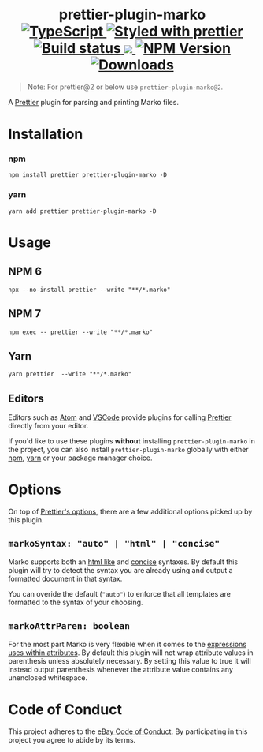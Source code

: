 <h1 align="center">
  <!-- Logo -->
  <br/>
  prettier-plugin-marko
	<br/>

  <!-- Language -->
  <a href="http://typescriptlang.org">
    <img src="https://img.shields.io/badge/%3C%2F%3E-typescript-blue.svg" alt="TypeScript"/>
  </a>
  <!-- Format -->
  <a href="https://github.com/prettier/prettier">
    <img src="https://img.shields.io/badge/styled_with-prettier-ff69b4.svg" alt="Styled with prettier"/>
  </a>
  <!-- CI -->
  <a href="https://github.com/marko-js/prettier/actions/workflows/ci.yml">
    <img src="https://github.com/marko-js/prettier/actions/workflows/ci.yml/badge.svg" alt="Build status"/>
  </a>
  <!-- Coverage -->
  <a href="https://codecov.io/gh/marko-js/prettier">
    <img src="https://codecov.io/gh/marko-js/prettier/branch/main/graph/badge.svg?token=v16tZuf0B1"/>
  </a>
  <!-- NPM Version -->
  <a href="https://npmjs.org/package/prettier-plugin-marko">
    <img src="https://img.shields.io/npm/v/prettier-plugin-marko.svg" alt="NPM Version"/>
  </a>
  <!-- Downloads -->
  <a href="https://npmjs.org/package/prettier-plugin-marko">
    <img src="https://img.shields.io/npm/dm/prettier-plugin-marko.svg" alt="Downloads"/>
  </a>
</h1>

> Note:
> For prettier@2 or below use `prettier-plugin-marko@2`.

A [Prettier](https://prettier.io/) plugin for parsing and printing Marko files.

# Installation

### npm

```console
npm install prettier prettier-plugin-marko -D
```

### yarn

```console
yarn add prettier prettier-plugin-marko -D
```

# Usage

## NPM 6

```console
npx --no-install prettier --write "**/*.marko"
```

## NPM 7

```console
npm exec -- prettier --write "**/*.marko"
```

## Yarn

```console
yarn prettier  --write "**/*.marko"
```

## Editors

Editors such as [Atom](https://atom.io/packages/prettier-atom) and [VSCode](https://marketplace.visualstudio.com/items?itemName=esbenp.prettier-vscode) provide plugins for calling [Prettier](https://prettier.io/) directly from your editor.

If you'd like to use these plugins **without** installing `prettier-plugin-marko` in the project, you can also install `prettier-plugin-marko` globally with either [npm](https://docs.npmjs.com/downloading-and-installing-packages-globally), [yarn](https://classic.yarnpkg.com/en/docs/cli/global/) or your package manager choice.

# Options

On top of [Prettier's options](https://prettier.io/docs/en/options.html), there are a few additional options picked up by this plugin.

## `markoSyntax: "auto" | "html" | "concise"`

Marko supports both an [html like](https://markojs.com/docs/syntax/) and [concise](https://markojs.com/docs/concise/) syntaxes.
By default this plugin will try to detect the syntax you are already using and output a formatted document in that syntax.

You can overide the default (`"auto"`) to enforce that all templates are formatted to the syntax of your choosing.

## `markoAttrParen: boolean`

For the most part Marko is very flexible when it comes to the [expressions uses within attributes](https://markojs.com/docs/syntax/#attributes).
By default this plugin will not wrap attribute values in parenthesis unless absolutely necessary. By setting this value to true it will instead output parenthesis whenever the attribute value contains any unenclosed whitespace.

# Code of Conduct

This project adheres to the [eBay Code of Conduct](./.github/CODE_OF_CONDUCT.md). By participating in this project you agree to abide by its terms.
